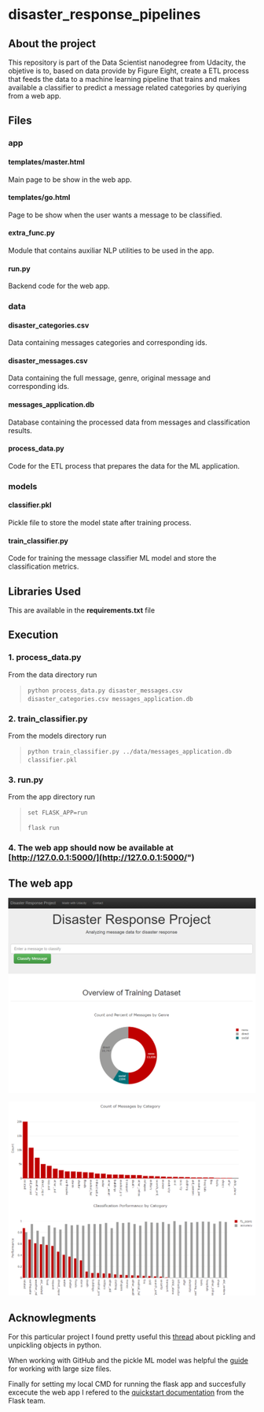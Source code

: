 # disaster_response_pipelines

## About the project

This repository is part of the Data Scientist nanodegree from Udacity, the objetive is to, based on data provide by Figure Eight, create a ETL process that feeds the data to a machine learning pipeline that trains and makes available a classifier to predict a message related categories by queriying from a web app.

## Files

### app
#### templates/master.html
Main page to be show in the web app.

#### templates/go.html
Page to be show when the user wants a message to be classified.

#### extra_func.py
Module that contains auxiliar NLP utilities to be used in the app.

#### run.py
Backend code for the web app.

### data
#### disaster_categories.csv
Data containing messages categories and corresponding ids.

#### disaster_messages.csv
Data containing the full message, genre, original message and corresponding ids.

#### messages_application.db
Database containing the processed data from messages and classification results.

#### process_data.py
Code for the ETL process that prepares the data for the ML application.

### models
#### classifier.pkl
Pickle file to store the model state after training process.

#### train_classifier.py
Code for training the message classifier ML model and store the classification metrics.

## Libraries Used

This are available in the **requirements.txt** file

## Execution

### 1. process_data.py

From the data directory run

> `python process_data.py disaster_messages.csv disaster_categories.csv messages_application.db`

### 2. train_classifier.py

From the models directory run

> `python train_classifier.py ../data/messages_application.db classifier.pkl`

### 3. run.py

From the app directory run

>`set FLASK_APP=run`
>
>`flask run`

### 4. The web app should now be available at [http://127.0.0.1:5000/](http://127.0.0.1:5000/")

## The web app

![First screenshot!](/assets/screenshot1.png)

![Second screenshot!](/assets/screenshot2.png)


## Acknowlegments

For this particular project I found pretty useful this [thread](https://stackoverflow.com/questions/27732354/unable-to-load-files-using-pickle-and-multiple-modules, "stackoverflow") about pickling and unpickling objects in python.

When working with GitHub and the pickle ML model was helpful the [guide](https://git-lfs.github.com./,'git-lfs') for working with large size files.

Finally for setting my local CMD for running the flask app and succesfully excecute the web app I refered to the  [quickstart documentation](https://flask.palletsprojects.com/en/2.0.x/quickstart/, "flask-doc") from the Flask team.
